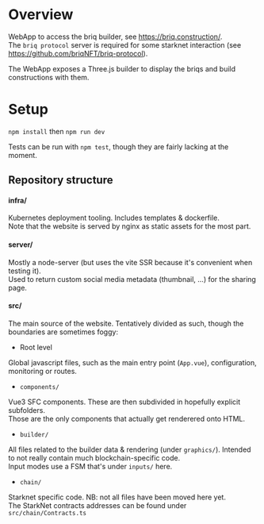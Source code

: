 # Overview

WebApp to access the briq builder, see https://briq.construction/.  
The `briq protocol` server is required for some starknet interaction (see https://github.com/briqNFT/briq-protocol).  

The WebApp exposes a Three.js builder to display the briqs and build constructions with them.
# Setup

`npm install` then `npm run dev`

Tests can be run with `npm test`, though they are fairly lacking at the moment.

## Repository structure
#### infra/
Kubernetes deployment tooling. Includes templates & dockerfile.  
Note that the website is served by nginx as static assets for the most part.

#### server/
Mostly a node-server (but uses the vite SSR because it's convenient when testing it).  
Used to return custom social media metadata (thumbnail, ...) for the sharing page.

#### src/
The main source of the website. Tentatively divided as such, though the boundaries are sometimes foggy:
 - Root level

Global javascript files, such as the main entry point (`App.vue`), configuration, monitoring or routes.

 - `components/`

Vue3 SFC components. These are then subdivided in hopefully explicit subfolders.  
Those are the only components that actually get renderered onto HTML.

 - `builder/`

All files related to the builder data & rendering (under `graphics/`). Intended to not really contain much blockchain-specific code.  
Input modes use a FSM that's under `inputs/` here.

 - `chain/`

Starknet specific code. NB: not all files have been moved here yet.  
The StarkNet contracts addresses can be found under `src/chain/Contracts.ts`
